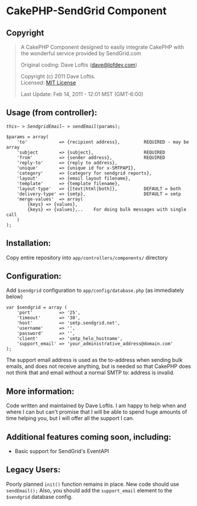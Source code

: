 # CakePHP-SendGrid Component

##  Copyright

>  A CakePHP Component designed to easily integrate CakePHP with the wonderful service provided by SendGrid.com
>
>  Original coding: Dave Loftis (dave@lofdev.com)
>
>  Copyright (c) 2011 Dave Loftis.<br/>Licensed: [MIT License](http://www.opensource.org/licenses/mit-license.php)
>
>  Last Update: Feb 14, 2011 - 12:01 MST (GMT-6:00)

 
## Usage (from controller):

<code>$this->SendgridEmail->sendEmail($params);</code>

<pre><code>$params = array(
	'to' 			=> {recipient address},  		REQUIRED - may be array
	'subject 		=> {subject},					REQUIRED
	'from'			=> {sender address},  			REQUIRED
	'reply-to'		=> {reply to address},
	'unique'		=> {unique id for x-SMTPAPI},
	'category'		=> {category for sendgrid reports},
	'layout'		=> {email layout filename},
	'template'		=> {template filename},
	'layout-type'	=> {[text|html|both]}, 			DEFAULT = both
	'delivery-type'	=> {smtp},						DEFAULT = smtp
	'merge-values' 	=> array(
		{keys} => {values},
		{keys} => {values},..    For doing bulk messages with single call
	)	
);</code></pre>


## Installation:
Copy entire repository into <code>app/controllers/components/</code> directory

## Configuration:
Add <code>$sendgrid</code> configuration to <code>app/config/database.php</code> (as immediately below)

<pre><code>var $sendgrid = array (
	'port'			=> '25', 
	'timeout'		=> '30',
	'host' 			=> 'smtp.sendgrid.net',
	'username'		=> '<your username>',
	'password'		=> '<your password>',
	'client' 		=> 'smtp_helo_hostname',
	'support_email'	=> 'your_administrative_address@domain.com'
);</code></pre>

The support email address is used as the to-address when sending bulk emails, 
and does not receive anything, but is needed so that CakePHP does not think that
and email without a normal SMTP to: address is invalid.


## More information:

Code written and maintained by Dave Loftis.  I am happy to help when and where I can
but can't promise that I will be able to spend huge amounts of time helping you, 
but I will offer all the support I can.

## Additional features coming soon, including:
* Basic support for SendGrid's EventAPI

## Legacy Users:
Poorly planned <code>init()</code> function remains in place.  New code should use <code>sendEmail();</code>
Also, you should add the <code>support_email</code> element to the <code>$sendgrid</code> database config.